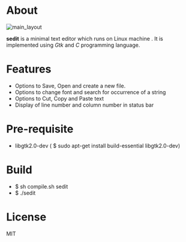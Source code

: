# About
![main_layout](https://github.com/incessantmeraki/incessantmeraki.github.io/blob/master/images/sedit/phase1a.png)

**sedit** is a minimal text editor which runs on Linux machine . It is implemented using *Gtk* and
*C* programming language.

# Features
* Options to Save, Open and create a new file.
* Options to change font and search for occurrence of a string
* Options to Cut, Copy and Paste text
* Display of line number and column number in status bar

# Pre-requisite
* libgtk2.0-dev ( $ sudo apt-get install build-essential libgtk2.0-dev)

# Build
* $ sh compile.sh sedit
* $ ./sedit

# License
MIT
